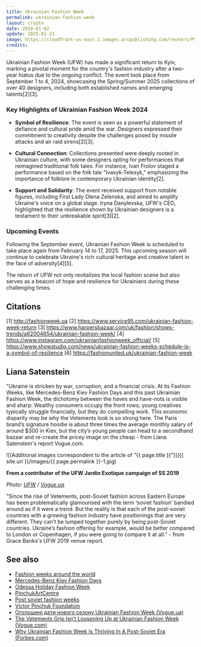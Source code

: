 ```yaml
---
title: Ukrainian Fashion Week
permalink: ukrainian-fashion-week
layout: crypto
date: 2018-01-02
update: 2025-01-23
image: https://cloudfront-us-east-2.images.arcpublishing.com/reuters/P5NW7K4GCVJ2NDCUPW3HFH7GWM.jpg
credits:
---
```


Ukrainian Fashion Week (UFW) has made a significant return to Kyiv, marking a pivotal moment for the country's fashion industry after a two-year hiatus due to the ongoing conflict. The event took place from September 1 to 4, 2024, showcasing the Spring/Summer 2025 collections of over 40 designers, including both established names and emerging talents[2][3].

### Key Highlights of Ukrainian Fashion Week 2024

- **Symbol of Resilience**: The event is seen as a powerful statement of defiance and cultural pride amid the war. Designers expressed their commitment to creativity despite the challenges posed by missile attacks and air raid sirens[2][3].

- **Cultural Connection**: Collections presented were deeply rooted in Ukrainian culture, with some designers opting for performances that reimagined traditional folk tales. For instance, Ivan Frolov staged a performance based on the folk tale "Ivasyk-Telesyk," emphasizing the importance of folklore in contemporary Ukrainian identity[2].

- **Support and Solidarity**: The event received support from notable figures, including First Lady Olena Zelenska, and aimed to amplify Ukraine's voice on a global stage. Iryna Danylevska, UFW's CEO, highlighted that the resilience shown by Ukrainian designers is a testament to their unbreakable spirit[3][2].

### Upcoming Events

Following the September event, Ukrainian Fashion Week is scheduled to take place again from February 14 to 17, 2025. This upcoming season will continue to celebrate Ukraine's rich cultural heritage and creative talent in the face of adversity[4][5].

The return of UFW not only revitalizes the local fashion scene but also serves as a beacon of hope and resilience for Ukrainians during these challenging times.

## Citations

[1] http://fashionweek.ua
[2] https://www.service95.com/ukrainian-fashion-week-return
[3] https://www.harpersbazaar.com/uk/fashion/shows-trends/a62004654/ukrainian-fashion-week/
[4] https://www.instagram.com/ukrainianfashionweek_official/
[5] https://www.showstudio.com/news/ukrainian-fashion-weeks-schedule-is-a-symbol-of-resilience
[6] https://fashionunited.uk/ukrainian-fashion-week

## Liana Satenstein

"Ukraine is stricken by war, corruption, and a financial crisis. At its Fashion Weeks, like Mercedes-Benz Kiev Fashion Days and this past Ukrainian Fashion Week, the dichotomy between the haves and have-nots is visible and sharp: Wealthy consumers occupy the front rows; young creatives typically struggle financially, but they do compelling work. This economic disparity may be why the Vetements look is so strong here. The Paris brand’s signature hoodie is about three times the average monthly salary of around $300 in Kiev, but the city’s young people can head to a secondhand bazaar and re-create the pricey image on the cheap - from Liana Satenstein's report Vogue.com.

![(Additional images correspondent to the article of “{{ page.title }}”)]({{ site.url }}/images/{{ page.permalink }}-1.jpg)

**From a contributor of the UFW Jardin Exotique campaign of SS 2019**

*Photo: [UFW](https://vogue.ua/ua/article/fashion/brend/obyavleny-daty-novogo-sezona-ukrainian-fashion-week.html) / [Vogue.ua](https://vogue.ua/ua/article/fashion/brend/obyavleny-daty-novogo-sezona-ukrainian-fashion-week.html)*

"Since the rise of Vetements, post-Soviet fashion across Eastern Europe has been problematically glamourised with the term ‘soviet fashion’ bandied around as if it were a trend. But the reality is that each of the post-soviet countries with a growing fashion industry have positionings that are very different. They can’t be lumped together purely by being post-Soviet countries. Ukraine’s fashion offering for example, would be better compared to London or Copenhagen, if you were going to compare it at all." - from Grace Banks's UFW 2019 venue report.

## See also

+ [Fashion weeks around the world](fashion-weeks-around-the-world)
+ [Mercedes-Benz Kiev Fashion Days](mercedes-benz-kiev-fashion-days)
+ [Odessa Holiday Fashion Week](odessa-holiday-fashion-week)
+ [PinchukArtCentre](pinchukartcentre)
+ [Post soviet fashion weeks](post-soviet-fashion-weeks)
+ [Victor Pinchuk Foundation](victor-pinchuk-foundation)
+ [Оголошені дати нового сезону Ukrainian Fashion Week (Vogue.ua)](https://vogue.ua/ua/article/fashion/brend/obyavleny-daty-novogo-sezona-ukrainian-fashion-week.html)
+ [The Vetements Grip Isn’t Loosening Up at Ukrainian Fashion Week (Vogue.com)](https://www.vogue.com/article/vetements-ukraine-fashion-week-spring-2017?fbclid=IwAR03C7VVZUjy__90ap_Dk2Ji8l0MuggCPUxV27nn3mLDJ2gSPqJFDNkpRUQ)
+ [Why Ukrainian Fashion Week Is Thriving In A Post-Soviet Era (Forbes.com)](https://www.forbes.com/sites/gracebanks/2019/02/07/why-ukrainian-fashion-week-is-thriving-in-a-post-soviet-era/amp/?fbclid=IwAR3H6ROHadkU0qi4h_xiOncCQ0jex_Pjx2G-woKS1zPm2dEkB7wp0oMNcZ0)
